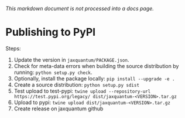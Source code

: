 *This markdown document is not processed into a docs page.*

# Publishing to PyPI

Steps:
1. Update the version in `jaxquantum/PACKAGE.json`.
2. Check for meta-data errors when building the source distribution by running: `python setup.py check`.
3. Optionally, install the package locally: `pip install --upgrade -e .`
4. Create a source distribution: `python setup.py sdist` 
5. Test upload to test-pypi: `twine upload --repository-url https://test.pypi.org/legacy/ dist/jaxquantum-<VERSION>.tar.gz`
6. Upload to pypi: `twine upload dist/jaxquantum-<VERSION>.tar.gz`
7. Create release on jaxquantum github
